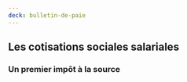 ```yaml
---
deck: bulletin-de-paie
---
```


## Les cotisations sociales salariales

### Un premier impôt à la source
